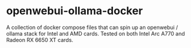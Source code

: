 # openwebui-ollama-docker
A collection of docker compose files that can spin up an openwebui / ollama stack for Intel and AMD cards. Tested on both Intel Arc A770 and Radeon RX 6650 XT cards.
